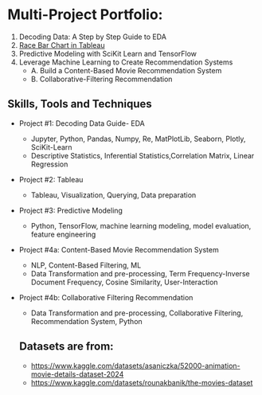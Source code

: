 # Multi-Project Portfolio:
  1. Decoding Data: A Step by Step Guide to EDA
  2. [Race Bar Chart in Tableau](https://us-west-2b.online.tableau.com/t/corgifuzz/views/RaceBarChart/Dashboard1?:origin=card_share_link&:embed=n)
  3. Predictive Modeling with SciKit Learn and TensorFlow
  4. Leverage Machine Learning to Create Recommendation Systems
       - A. Build a Content-Based Movie Recommendation System
       - B. Collaborative-Filtering Recommendation


## Skills, Tools and Techniques
+ Project #1: Decoding Data Guide- EDA
    * Jupyter, Python, Pandas, Numpy, Re, MatPlotLib, Seaborn, Plotly, SciKit-Learn
    * Descriptive Statistics, Inferential Statistics,Correlation Matrix, Linear Regression
+ Project #2: Tableau 
    * Tableau, Visualization, Querying, Data preparation
+ Project #3: Predictive Modeling
    * Python, TensorFlow, machine learning modeling, model evaluation, feature engineering
+ Project #4a: Content-Based Movie Recommendation System
    * NLP, Content-Based Filtering, ML
    * Data Transformation and pre-processing, Term Frequency-Inverse Document Frequency, Cosine Similarity, User-Interaction
+ Project #4b: Collaborative Filtering Recommendation
    * Data Transformation and pre-processing, Collaborative Filtering, Recommendation System, Python
        
  ## Datasets are from:
  + https://www.kaggle.com/datasets/asaniczka/52000-animation-movie-details-dataset-2024
  + https://www.kaggle.com/datasets/rounakbanik/the-movies-dataset
